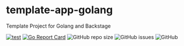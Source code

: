 # template-app-golang
Template Project for Golang and Backstage

[![test](https://github.com/diegoluisi/template-app-golang/actions/workflows/main.yml/badge.svg?branch=main)](https://github.com/diegoluisi/template-app-golang/actions/workflows/main.yml)
[![Go Report Card](https://goreportcard.com/badge/github.com/diegoluisi/template-app-golang)](https://goreportcard.com/report/github.com/diegoluisi/template-app-golang)
![GitHub repo size](https://img.shields.io/github/repo-size/diegoluisi/template-app-golang)
![GitHub issues](https://img.shields.io/github/issues/diegoluisi/template-app-golang)
![GitHub](https://img.shields.io/github/license/diegoluisi/template-app-golang)